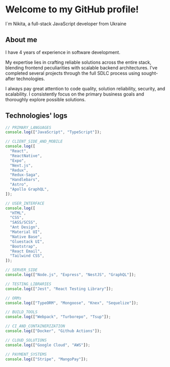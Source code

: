# Welcome to my GitHub profile!

I`m Nikita, a full-stack JavaScript developer from Ukraine

## About me

I have 4 years of experience in software development.

My expertise lies in crafting reliable solutions across the entire stack, blending frontend peculiarities with scalable backend architectures.
I've completed several projects through the full SDLC process using sought-after technologies.

I always pay great attention to code quality, solution reliability, security, and scalability. I consistently focus on the primary business goals and thoroughly explore possible solutions.

## Technologies' logs

```typescript
// PRIMARY_LANGUAGES
console.log(["JavaScript", "TypeScript"]);

// CLIENT_SIDE_AND_MOBILE
console.log([
  "React",
  "ReactNative",
  "Expo",
  "Next.js",
  "Redux",
  "Redux-Saga",
  "Handlebars",
  "Astro",
  "Apollo GraphQL",
]);

// USER_INTERFACE
console.log([
  "HTML",
  "CSS",
  "SASS/SCSS",
  "Ant Design",
  "Material UI",
  "Native Base",
  "Gluestack UI",
  "Bootstrap",
  "React Email",
  "Tailwind CSS",
]);

// SERVER_SIDE
console.log(["Node.js", "Express", "NestJS", "GraphQL"]);

// TESTING_LIBRARIES
console.log(["Jest", "React Testing Library"]);

// ORMs
console.log(["TypeORM", "Mongoose", "Knex", "Sequelize"]);

// BUILD_TOOLS
console.log(["Webpack", "Turborepo", "Tsup"]);

// CI_AND_CONTAINERIZATION
console.log(["Docker", "Github Actions"]);

// CLOUD_SOLUTIONS
console.log(["Google Cloud", "AWS"]);

// PAYMENT_SYSTEMS
console.log(["Stripe", "MangoPay"]);
```

